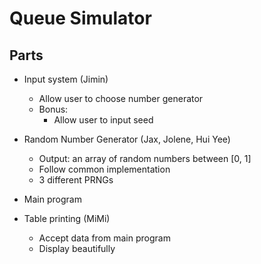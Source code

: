 # Queue Simulator

## Parts

- Input system (Jimin)
    - Allow user to choose number generator
    - Bonus:
        - Allow user to input seed

- Random Number Generator (Jax, Jolene, Hui Yee)
    - Output: an array of random numbers between [0, 1]
    - Follow common implementation
    - 3 different PRNGs

- Main program

- Table printing (MiMi)
    - Accept data from main program
    - Display beautifully
